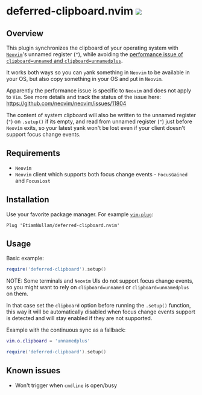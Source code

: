 <h1>
  deferred-clipboard.nvim
  <a href="https://github.com/EtiamNullam/deferred-clipboard.nvim/tags" alt="Latest SemVer tag">
    <img src="https://img.shields.io/github/v/tag/EtiamNullam/deferred-clipboard.nvim" />
  </a>
</h1>

## Overview

This plugin synchronizes the clipboard of your operating system with [`Neovim`](https://neovim.io)'s unnamed register (`"`), while avoiding the [performance issue of `clipboard=unnamed` and `clipboard=unnamedplus`](https://github.com/neovim/neovim/issues/11804).

It works both ways so you can `y`ank something in `Neovim` to be available in your OS, but also copy something in your OS and `p`ut in `Neovim`.

Apparently the performance issue is specific to `Neovim` and does not apply to `Vim`. See more details and track the status of the issue here:
https://github.com/neovim/neovim/issues/11804

The content of system clipboard will also be written to the unnamed register (`"`) on `.setup()` if its empty, and read from unnamed register (`"`) just before `Neovim` exits, so your latest yank won't be lost even if your client doesn't support focus change events.

## Requirements

- `Neovim`
- `Neovim` client which supports both focus change events - `FocusGained` and `FocusLost`

## Installation

Use your favorite package manager. For example [`vim-plug`](https://github.com/junegunn/vim-plug):

```vimscript
Plug 'EtiamNullam/deferred-clipboard.nvim'
```

## Usage

Basic example:

```lua
require('deferred-clipboard').setup()
```

NOTE: Some terminals and `Neovim` UIs do not support focus change events, so you might want to rely on `clipboard=unnamed` or `clipboard=unnamedplus` on them.

In that case set the `clipboard` option before running the `.setup()` function, this way it will be automatically disabled when focus change events support is detected and will stay enabled if they are not supported.

Example with the continuous sync as a fallback:

```lua
vim.o.clipboard = 'unnamedplus'

require('deferred-clipboard').setup()
```

## Known issues

- Won't trigger when `cmdline` is open/busy

